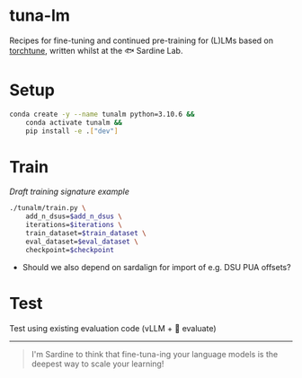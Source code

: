 # tuna-lm 

Recipes for fine-tuning and continued pre-training for (L)LMs based on [torchtune](https://pytorch.org/torchtune/stable/overview.html), written whilst at the 🐟 Sardine Lab.

# Setup

```bash
conda create -y --name tunalm python=3.10.6 &&
    conda activate tunalm &&
    pip install -e .["dev"]
```

# Train

_Draft training signature example_

```bash
./tunalm/train.py \
    add_n_dsus=$add_n_dsus \
    iterations=$iterations \
    train_dataset=$train_dataset \
    eval_dataset=$eval_dataset \
    checkpoint=$checkpoint
```

- Should we also depend on sardalign for import of e.g. DSU PUA offsets?

# Test

Test using existing evaluation code (vLLM + 🤗 evaluate)

---

> I'm Sardine to think that fine-tuna-ing your language models is the deepest way to scale your learning!
